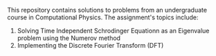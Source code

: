 This repository contains solutions to problems from an undergraduate course in Computational Physics. The assignment's topics include: 
1. Solving Time Independent Schrodinger Equationn as an Eigenvalue problem using the Numerov method
2. Implementing the Discrete Fourier Transform (DFT)
